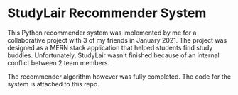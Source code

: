 # StudyLair Recommender System

This Python recommender system was implemented by me for a collaborative project with 3 of my friends in January 2021. The project was designed as a MERN stack application that helped students find study buddies. Unfortunately, StudyLair wasn't finished because of an internal conflict between 2 team members. 

The recommender algorithm however was fully completed. The code for the system is attached to this repo.
